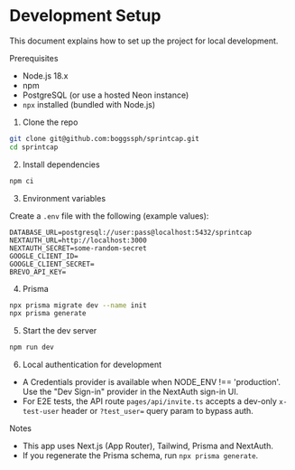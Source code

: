 # Development Setup

This document explains how to set up the project for local development.

Prerequisites
- Node.js 18.x
- npm
- PostgreSQL (or use a hosted Neon instance)
- `npx` installed (bundled with Node.js)

1. Clone the repo

```bash
git clone git@github.com:boggssph/sprintcap.git
cd sprintcap
```

2. Install dependencies

```bash
npm ci
```

3. Environment variables

Create a `.env` file with the following (example values):

```
DATABASE_URL=postgresql://user:pass@localhost:5432/sprintcap
NEXTAUTH_URL=http://localhost:3000
NEXTAUTH_SECRET=some-random-secret
GOOGLE_CLIENT_ID=
GOOGLE_CLIENT_SECRET=
BREVO_API_KEY=
```

4. Prisma

```bash
npx prisma migrate dev --name init
npx prisma generate
```

5. Start the dev server

```bash
npm run dev
```

6. Local authentication for development

- A Credentials provider is available when NODE_ENV !== 'production'. Use the "Dev Sign-in" provider in the NextAuth sign-in UI.
- For E2E tests, the API route `pages/api/invite.ts` accepts a dev-only `x-test-user` header or `?test_user=` query param to bypass auth.

Notes
- This app uses Next.js (App Router), Tailwind, Prisma and NextAuth.
- If you regenerate the Prisma schema, run `npx prisma generate`.
